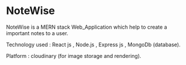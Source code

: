 # NoteWise
NoteWise is a MERN stack Web_Application which help to create a important notes to a user.  

Technology used :
  React js ,
  Node.js ,
  Express js ,
  MongoDb (database).

Platform :
  cloudinary (for image storage and rendering).
